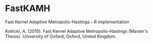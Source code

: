 # FastKAMH
Fast Kernel Adaptive Metropolis-Hastings - R implementation

Kotlicki, A. (2015). Fast Kernel Adaptive Metropolis-Hastings (Master's Thesis). University of Oxford, Oxford, United Kingdom.

